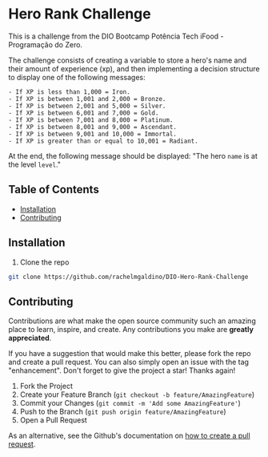 # Hero Rank Challenge

This is a challenge from the DIO Bootcamp Potência Tech iFood - Programação do Zero. 

The challenge consists of creating a variable to store a hero's name and their amount of experience (xp), and then implementing a decision structure to display one of the following messages:

```
- If XP is less than 1,000 = Iron.
- If XP is between 1,001 and 2,000 = Bronze.
- If XP is between 2,001 and 5,000 = Silver.
- If XP is between 6,001 and 7,000 = Gold.
- If XP is between 7,001 and 8,000 = Platinum.
- If XP is between 8,001 and 9,000 = Ascendant.
- If XP is between 9,001 and 10,000 = Immortal.
- If XP is greater than or equal to 10,001 = Radiant.
```
At the end, the following message should be displayed: "The hero `name` is at the level `level`."


## Table of Contents

- [Installation](#installation)
- [Contributing](#contributing)

## Installation

1. Clone the repo
```sh
git clone https://github.com/rachelmgaldino/DIO-Hero-Rank-Challenge
```
## Contributing

Contributions are what make the open source community such an amazing place to learn, inspire, and create. Any contributions you make are **greatly appreciated**.

If you have a suggestion that would make this better, please fork the repo and create a pull request. You can also simply open an issue with the tag "enhancement".
Don't forget to give the project a star! Thanks again!

1. Fork the Project
2. Create your Feature Branch (`git checkout -b feature/AmazingFeature`)
3. Commit your Changes (`git commit -m 'Add some AmazingFeature'`)
4. Push to the Branch (`git push origin feature/AmazingFeature`)
5. Open a Pull Request

As an alternative, see the Github's documentation on [how to create a pull request](https://help.github.com/en/github/collaborating-with-issues-and-pull-requests/creating-a-pull-request).
